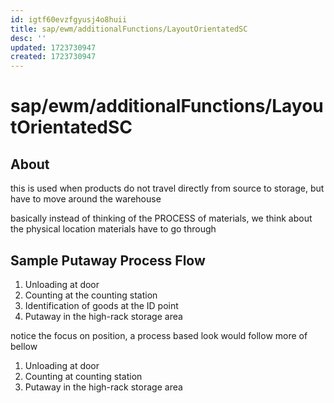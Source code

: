 ```yaml
---
id: igtf60evzfgyusj4o8huii
title: sap/ewm/additionalFunctions/LayoutOrientatedSC
desc: ''
updated: 1723730947
created: 1723730947
---
```

# sap/ewm/additionalFunctions/LayoutOrientatedSC

## About

this is used when products do not travel directly from source
to storage, but have to move around the warehouse

basically instead of thinking of the PROCESS of materials,
we think about the physical location materials have to go through


## Sample Putaway Process Flow

1. Unloading at door
2. Counting at the counting station
3. Identification of goods at the ID point
4. Putaway in the high-rack storage area

notice the focus on position, a process based look would follow more of bellow

1. Unloading at door
2. Counting at counting station
3. Putaway in the high-rack storage area







